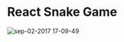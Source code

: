 # React Snake Game


![sep-02-2017 17-09-49](https://user-images.githubusercontent.com/2479967/29996581-94a6c5a2-9001-11e7-85d6-3e60828a9deb.gif)



